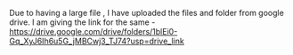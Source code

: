Due to having a large file , I have uploaded the files and folder from google drive. 
I am giving the link for the same - https://drive.google.com/drive/folders/1blEi0-Gq_XyJ6Ih6u5G_jMBCwj3_TJ74?usp=drive_link
